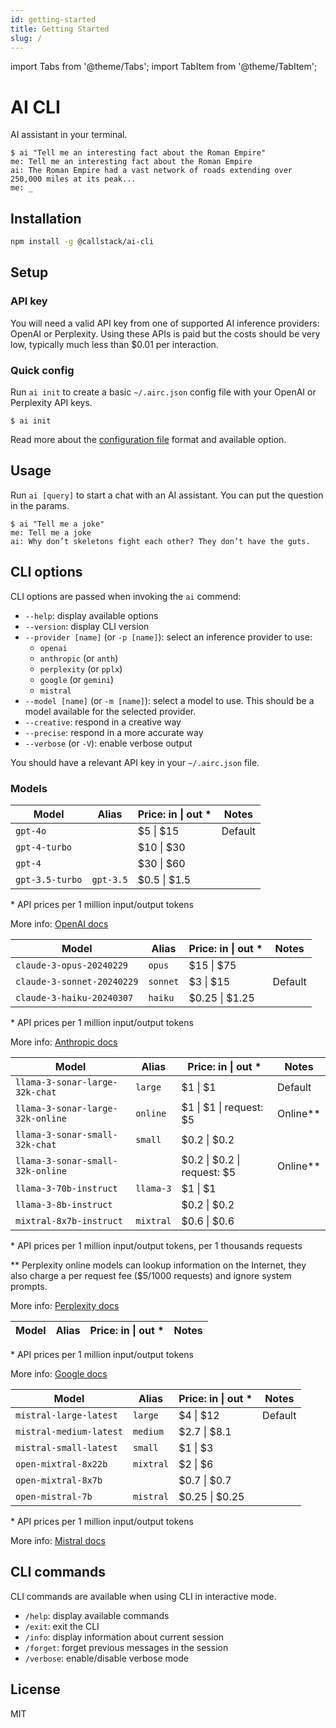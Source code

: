 ```yaml
---
id: getting-started
title: Getting Started
slug: /
---
```


import Tabs from '@theme/Tabs';
import TabItem from '@theme/TabItem';

# AI CLI

AI assistant in your terminal.

```shell-session
$ ai "Tell me an interesting fact about the Roman Empire"
me: Tell me an interesting fact about the Roman Empire
ai: The Roman Empire had a vast network of roads extending over 250,000 miles at its peak...
me: _
```

## Installation

```sh
npm install -g @callstack/ai-cli
```

## Setup

### API key

You will need a valid API key from one of supported AI inference providers: OpenAI or Perplexity. Using these APIs is paid but the costs should be very low, typically much less than $0.01 per interaction.

### Quick config

Run `ai init` to create a basic `~/.airc.json` config file with your OpenAI or Perplexity API keys.

```shell-session
$ ai init
```

Read more about the [configuration file](config-file) format and available option.

## Usage

Run `ai [query]` to start a chat with an AI assistant. You can put the question in the params.

```shell-session
$ ai "Tell me a joke"
me: Tell me a joke
ai: Why don’t skeletons fight each other? They don’t have the guts.
```

## CLI options

CLI options are passed when invoking the `ai` commend:

- `--help`: display available options
- `--version`: display CLI version
- `--provider [name]` (or `-p [name]`): select an inference provider to use:
  - `openai`
  - `anthropic` (or `anth`)
  - `perplexity` (or `pplx`)
  - `google` (or `gemini`)
  - `mistral`
- `--model [name]` (or `-m [name]`): select a model to use. This should be a model available for the selected provider.
- `--creative`: respond in a creative way
- `--precise`: respond in a more accurate way
- `--verbose` (or `-V`): enable verbose output

You should have a relevant API key in your `~/.airc.json` file.

### Models

<Tabs groupId="provider">
<TabItem value="openAi" label="Open AI">

| Model           | Alias     | Price: in \| out \* | Notes   |
| --------------- | --------- | ------------------- | ------- |
| `gpt-4o`        |           | $5 \| $15           | Default |
| `gpt-4-turbo`   |           | $10 \| $30          |         |
| `gpt-4`         |           | $30 \| $60          |         |
| `gpt-3.5-turbo` | `gpt-3.5` | $0.5 \| $1.5        |         |

\* API prices per 1 million input/output tokens

More info: [OpenAI docs](https://platform.openai.com/docs/models)

</TabItem>
<TabItem value="anthropic" label="Anthropic">

| Model                      | Alias    | Price: in \| out \* | Notes   |
| -------------------------- | -------- | ------------------- | ------- |
| `claude-3-opus-20240229`   | `opus`   | $15 \| $75          |         |
| `claude-3-sonnet-20240229` | `sonnet` | $3 \| $15           | Default |
| `claude-3-haiku-20240307`  | `haiku`  | $0.25 \| $1.25      |         |

\* API prices per 1 million input/output tokens

More info: [Anthropic docs](https://docs.anthropic.com/claude/docs/models-overview)

</TabItem>
<TabItem value="perplexity" label="Perplexity">

| Model                            | Alias     | Price: in \| out \*         | Notes      |
| -------------------------------- | --------- | --------------------------- | ---------- |
| `llama-3-sonar-large-32k-chat`   | `large`   | $1 \| $1                    | Default    |
| `llama-3-sonar-large-32k-online` | `online`  | $1 \| $1 \| request: $5     | Online\*\* |
| `llama-3-sonar-small-32k-chat`   | `small`   | $0.2 \| $0.2                |            |
| `llama-3-sonar-small-32k-online` |           | $0.2 \| $0.2 \| request: $5 | Online\*\* |
| `llama-3-70b-instruct`           | `llama-3` | $1 \| $1                    |            |
| `llama-3-8b-instruct`            |           | $0.2 \| $0.2                |            |
| `mixtral-8x7b-instruct`          | `mixtral` | $0.6 \| $0.6                |            |

\* API prices per 1 million input/output tokens, per 1 thousands requests

\*\* Perplexity online models can lookup information on the Internet, they also charge a per request fee ($5/1000 requests) and ignore system prompts.

More info: [Perplexity docs](https://docs.perplexity.ai/docs/model-cards)

</TabItem>
<TabItem value="google" label="Google">

| Model | Alias | Price: in \| out \* | Notes |
| ----- | ----- | ------------------- | ----- |

\* API prices per 1 million input/output tokens

More info: [Google docs](https://cloud.google.com/vertex-ai/generative-ai/docs/learn/models)

</TabItem>
<TabItem value="mistral" label="Mistral">

| Model                   | Alias     | Price: in \| out \* | Notes   |
| ----------------------- | --------- | ------------------- | ------- |
| `mistral-large-latest`  | `large`   | $4 \| $12           | Default |
| `mistral-medium-latest` | `medium`  | $2.7 \| $8.1        |         |
| `mistral-small-latest`  | `small`   | $1 \| $3            |         |
| `open-mixtral-8x22b`    | `mixtral` | $2 \| $6            |         |
| `open-mixtral-8x7b`     |           | $0.7 \| $0.7        |         |
| `open-mistral-7b`       | `mistral` | $0.25 \| $0.25      |         |

\* API prices per 1 million input/output tokens

More info: [Mistral docs](https://docs.mistral.ai/platform/endpoints/)

</TabItem>
</Tabs>

## CLI commands

CLI commands are available when using CLI in interactive mode.

- `/help`: display available commands
- `/exit`: exit the CLI
- `/info`: display information about current session
- `/forget`: forget previous messages in the session
- `/verbose`: enable/disable verbose mode

## License

MIT
